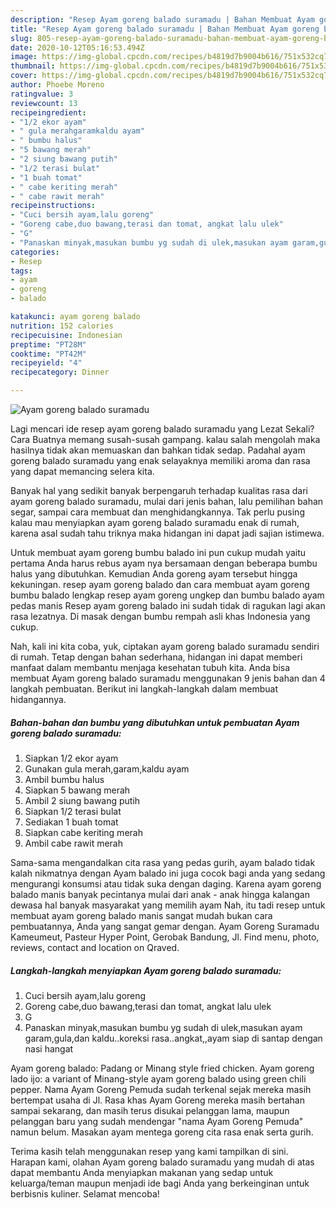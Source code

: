 ```yaml
---
description: "Resep Ayam goreng balado suramadu | Bahan Membuat Ayam goreng balado suramadu Yang Sedap"
title: "Resep Ayam goreng balado suramadu | Bahan Membuat Ayam goreng balado suramadu Yang Sedap"
slug: 805-resep-ayam-goreng-balado-suramadu-bahan-membuat-ayam-goreng-balado-suramadu-yang-sedap
date: 2020-10-12T05:16:53.494Z
image: https://img-global.cpcdn.com/recipes/b4819d7b9004b616/751x532cq70/ayam-goreng-balado-suramadu-foto-resep-utama.jpg
thumbnail: https://img-global.cpcdn.com/recipes/b4819d7b9004b616/751x532cq70/ayam-goreng-balado-suramadu-foto-resep-utama.jpg
cover: https://img-global.cpcdn.com/recipes/b4819d7b9004b616/751x532cq70/ayam-goreng-balado-suramadu-foto-resep-utama.jpg
author: Phoebe Moreno
ratingvalue: 3
reviewcount: 13
recipeingredient:
- "1/2 ekor ayam"
- " gula merahgaramkaldu ayam"
- " bumbu halus"
- "5 bawang merah"
- "2 siung bawang putih"
- "1/2 terasi bulat"
- "1 buah tomat"
- " cabe keriting merah"
- " cabe rawit merah"
recipeinstructions:
- "Cuci bersih ayam,lalu goreng"
- "Goreng cabe,duo bawang,terasi dan tomat, angkat lalu ulek"
- "G"
- "Panaskan minyak,masukan bumbu yg sudah di ulek,masukan ayam garam,gula,dan kaldu..koreksi rasa..angkat,,ayam siap di santap dengan nasi hangat"
categories:
- Resep
tags:
- ayam
- goreng
- balado

katakunci: ayam goreng balado 
nutrition: 152 calories
recipecuisine: Indonesian
preptime: "PT28M"
cooktime: "PT42M"
recipeyield: "4"
recipecategory: Dinner

---
```



![Ayam goreng balado suramadu](https://img-global.cpcdn.com/recipes/b4819d7b9004b616/751x532cq70/ayam-goreng-balado-suramadu-foto-resep-utama.jpg)

Lagi mencari ide resep ayam goreng balado suramadu yang Lezat Sekali? Cara Buatnya memang susah-susah gampang. kalau salah mengolah maka hasilnya tidak akan memuaskan dan bahkan tidak sedap. Padahal ayam goreng balado suramadu yang enak selayaknya memiliki aroma dan rasa yang dapat memancing selera kita.

Banyak hal yang sedikit banyak berpengaruh terhadap kualitas rasa dari ayam goreng balado suramadu, mulai dari jenis bahan, lalu pemilihan bahan segar, sampai cara membuat dan menghidangkannya. Tak perlu pusing kalau mau menyiapkan ayam goreng balado suramadu enak di rumah, karena asal sudah tahu triknya maka hidangan ini dapat jadi sajian istimewa.

Untuk membuat ayam goreng bumbu balado ini pun cukup mudah yaitu pertama Anda harus rebus ayam nya bersamaan dengan beberapa bumbu halus yang dibutuhkan. Kemudian Anda goreng ayam tersebut hingga kekuningan. resep ayam goreng balado dan cara membuat ayam goreng bumbu balado lengkap resep ayam goreng ungkep dan bumbu balado ayam pedas manis Resep ayam goreng balado ini sudah tidak di ragukan lagi akan rasa lezatnya. Di masak dengan bumbu rempah asli khas Indonesia yang cukup.


Nah, kali ini kita coba, yuk, ciptakan ayam goreng balado suramadu sendiri di rumah. Tetap dengan bahan sederhana, hidangan ini dapat memberi manfaat dalam membantu menjaga kesehatan tubuh kita. Anda bisa membuat Ayam goreng balado suramadu menggunakan 9 jenis bahan dan 4 langkah pembuatan. Berikut ini langkah-langkah dalam membuat hidangannya.

<!--inarticleads1-->

##### Bahan-bahan dan bumbu yang dibutuhkan untuk pembuatan Ayam goreng balado suramadu:

1. Siapkan 1/2 ekor ayam
1. Gunakan  gula merah,garam,kaldu ayam
1. Ambil  bumbu halus
1. Siapkan 5 bawang merah
1. Ambil 2 siung bawang putih
1. Siapkan 1/2 terasi bulat
1. Sediakan 1 buah tomat
1. Siapkan  cabe keriting merah
1. Ambil  cabe rawit merah


Sama-sama mengandalkan cita rasa yang pedas gurih, ayam balado tidak kalah nikmatnya dengan Ayam balado ini juga cocok bagi anda yang sedang mengurangi konsumsi atau tidak suka dengan daging. Karena ayam goreng balado manis banyak pecintanya mulai dari anak - anak hingga kalangan dewasa hal banyak masyarakat yang memilih ayam Nah, itu tadi resep untuk membuat ayam goreng balado manis sangat mudah bukan cara pembuatannya, Anda yang sangat gemar dengan. Ayam Goreng Suramadu Kameumeut, Pasteur Hyper Point, Gerobak Bandung, Jl. Find menu, photo, reviews, contact and location on Qraved. 

<!--inarticleads2-->

##### Langkah-langkah menyiapkan Ayam goreng balado suramadu:

1. Cuci bersih ayam,lalu goreng
1. Goreng cabe,duo bawang,terasi dan tomat, angkat lalu ulek
1. G
1. Panaskan minyak,masukan bumbu yg sudah di ulek,masukan ayam garam,gula,dan kaldu..koreksi rasa..angkat,,ayam siap di santap dengan nasi hangat


Ayam goreng balado: Padang or Minang style fried chicken. Ayam goreng lado ijo: a variant of Minang-style ayam goreng balado using green chili pepper. Nama Ayam Goreng Pemuda sudah terkenal sejak mereka masih bertempat usaha di Jl. Rasa khas Ayam Goreng mereka masih bertahan sampai sekarang, dan masih terus disukai pelanggan lama, maupun pelanggan baru yang sudah mendengar &#34;nama Ayam Goreng Pemuda&#34; namun belum. Masakan ayam mentega goreng cita rasa enak serta gurih. 

Terima kasih telah menggunakan resep yang kami tampilkan di sini. Harapan kami, olahan Ayam goreng balado suramadu yang mudah di atas dapat membantu Anda menyiapkan makanan yang sedap untuk keluarga/teman maupun menjadi ide bagi Anda yang berkeinginan untuk berbisnis kuliner. Selamat mencoba!
